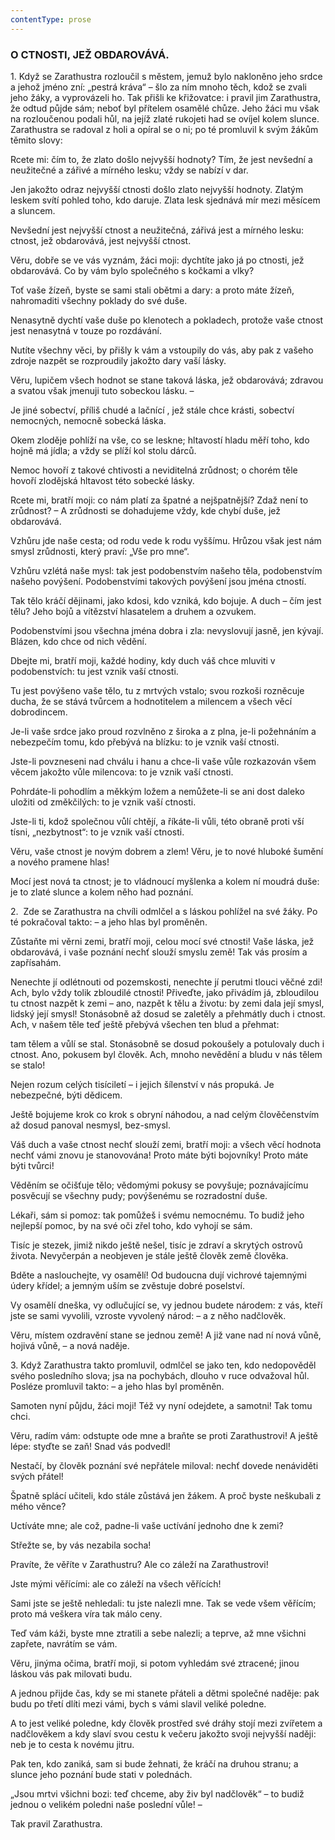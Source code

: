 ```yaml
---
contentType: prose
---
```


### O CTNOSTI, JEŽ OBDAROVÁVÁ.

1\. Když se Zarathustra rozloučil s městem, jemuž bylo nakloněno jeho srdce a jehož jméno zní: „pestrá kráva“ – šlo za ním mnoho těch, kdož se zvali jeho žáky, a vyprovázeli ho. Tak přišli ke křižovatce: i pravil jim Zarathustra, že odtud půjde sám; neboť byl přítelem osamělé chůze. Jeho žáci mu však na rozloučenou podali hůl, na jejíž zlaté rukojeti had se ovíjel kolem slunce. Zarathustra se radoval z holi a opíral se o ni; po té promluvil k svým žákům těmito slovy: 

Rcete mi: čím to, že zlato došlo nejvyšší hodnoty? Tím, že jest nevšední a neužitečné a zářivé a mírného lesku; vždy se nabízí v dar.

Jen jakožto odraz nejvyšší ctnosti došlo zlato nejvyšší hodnoty. Zlatým leskem svítí pohled toho, kdo daruje. Zlata lesk sjednává mír mezi měsícem a sluncem. 

Nevšední jest nejvyšší ctnost a neužitečná, zářivá jest a mírného lesku: ctnost, jež obdarovává, jest nejvyšší ctnost. 

Věru, dobře se ve vás vyznám, žáci moji: dychtíte jako já po ctnosti, jež obdarovává. Co by vám bylo společného s kočkami a vlky?

Toť vaše žízeň, byste se sami stali obětmi a dary: a proto máte žízeň, nahromaditi všechny poklady do své duše.

Nenasytně dychtí vaše duše po klenotech a pokladech, protože vaše ctnost jest nenasytná v touze po rozdávání.

Nutíte všechny věci, by přišly k vám a vstoupily do vás, aby pak z vašeho zdroje nazpět se rozproudily jakožto dary vaší lásky.

Věru, lupičem všech hodnot se stane taková láska, jež obdarovává; zdravou a svatou však jmenuji tuto sobeckou lásku. –

Je jiné sobectví, příliš chudé a lačnící , jež stále chce krásti, sobectví nemocných, nemocně sobecká láska.

Okem zloděje pohlíží na vše, co se leskne; hltavostí hladu měří toho, kdo hojně má jídla; a vždy se plíží kol stolu dárců.

Nemoc hovoří z takové chtivosti a neviditelná zrůdnost; o chorém těle hovoří zlodějská hltavost této sobecké lásky.

Rcete mi, bratří moji: co nám platí za špatné a nejšpatnější? Zdaž není to zrůdnost? – A zrůdnosti se dohadujeme vždy, kde chybí duše, jež obdarovává.

Vzhůru jde naše cesta; od rodu vede k rodu vyššímu. Hrůzou však jest nám smysl zrůdnosti, který praví: „Vše pro mne“.

Vzhůru vzlétá naše mysl: tak jest podobenstvím našeho těla, podobenstvím našeho povýšení. Podobenstvími takových povýšení jsou jména ctností. 

Tak tělo kráčí dějinami, jako kdosi, kdo vzniká, kdo bojuje. A duch – čím jest tělu? Jeho bojů a vítězství hlasatelem a druhem a ozvukem. 

Podobenstvími jsou všechna jména dobra i zla: nevyslovují jasně, jen kývají. Blázen, kdo chce od nich vědění. 

Dbejte mi, bratří moji, každé hodiny, kdy duch váš chce mluviti v podobenstvích: tu jest vznik vaší ctnosti. 

Tu jest povýšeno vaše tělo, tu z mrtvých vstalo; svou rozkoši rozněcuje ducha, že se stává tvůrcem a hodnotitelem a milencem a všech věcí dobrodincem. 

Je-li vaše srdce jako proud rozvlněno z široka a z plna, je-li požehnáním a nebezpečím tomu, kdo přebývá na blízku: to je vznik vaší ctnosti. 

Jste-li povzneseni nad chválu i hanu a chce-li vaše vůle rozkazován všem věcem jakožto vůle milencova: to je vznik vaší ctnosti. 

Pohrdáte-li pohodlím a měkkým ložem a nemůžete-li se ani dost daleko uložiti od změkčilých: to je vznik vaší ctnosti. 

Jste-li ti, kdož společnou vůlí chtějí, a říkáte-li vůli, této obraně proti vší tísni, „nezbytnost“: to je vznik vaší ctnosti. 

Věru, vaše ctnost je novým dobrem a zlem! Věru, je to nové hluboké šumění a nového pramene hlas!

Mocí jest nová ta ctnost; je to vládnoucí myšlenka a kolem ní moudrá duše: je to zlaté slunce a kolem něho had poznání.

  

2\.  Zde se Zarathustra na chvíli odmlčel a s láskou pohlížel na své žáky. Po té pokračoval takto: – a jeho hlas byl proměněn.

Zůstaňte mi věrni zemi, bratří moji, celou mocí své ctnosti! Vaše láska, jež obdarovává, i vaše poznání nechť slouží smyslu země! Tak vás prosím a zapřísahám.

Nenechte jí odlétnouti od pozemskosti, nenechte jí perutmi tlouci věčné zdi! Ach, bylo vždy tolik zbloudilé ctnosti! Přiveďte, jako přivádím já, zbloudilou tu ctnost nazpět k zemi – ano, nazpět k tělu a životu: by zemi dala její smysl, lidský její smysl! Stonásobně až dosud se zaletěly a přehmátly duch i ctnost. Ach, v našem těle teď ještě přebývá všechen ten blud a přehmat:

tam tělem a vůlí se stal. Stonásobně se dosud pokoušely a potulovaly duch i ctnost. Ano, pokusem byl člověk. Ach, mnoho nevědění a bludu v nás tělem se stalo!

Nejen rozum celých tisíciletí – i jejich šílenství v nás propuká. Je nebezpečné, býti dědicem.

Ještě bojujeme krok co krok s obryní náhodou, a nad celým člověčenstvím až dosud panoval nesmysl, bez-smysl.

Váš duch a vaše ctnost nechť slouží zemi, bratří moji: a všech věcí hodnota nechť vámi znovu je stanovována! Proto máte býti bojovníky! Proto máte býti tvůrci!

Věděním se očišťuje tělo; vědomými pokusy se povyšuje; poznávajícímu posvěcují se všechny pudy; povýšenému se rozradostní duše.

Lékaři, sám si pomoz: tak pomůžeš i svému nemocnému. To budiž jeho nejlepší pomoc, by na své oči zřel toho, kdo vyhojí se sám.

Tisíc je stezek, jimiž nikdo ještě nešel, tisíc je zdraví a skrytých ostrovů života. Nevyčerpán a neobjeven je stále ještě člověk země člověka.

Bděte a naslouchejte, vy osamělí! Od budoucna dují vichrové tajemnými údery křídel; a jemným uším se zvěstuje dobré poselství.

Vy osamělí dneška, vy odlučující se, vy jednou budete národem: z vás, kteří jste se sami vyvolili, vzroste vyvolený národ: – a z něho nadčlověk.

Věru, místem ozdravění stane se jednou země! A již vane nad ní nová vůně, hojivá vůně, – a nová naděje.

  

3\. Když Zarathustra takto promluvil, odmlčel se jako ten, kdo nedopověděl svého posledního slova; jsa na pochybách, dlouho v ruce odvažoval hůl. Posléze promluvil takto: – a jeho hlas byl proměněn. 

Samoten nyní půjdu, žáci moji! Též vy nyní odejdete, a samotni! Tak tomu chci. 

Věru, radím vám: odstupte ode mne a braňte se proti Zarathustrovi! A ještě lépe: styďte se zaň! Snad vás podvedl! 

Nestačí, by člověk poznání své nepřátele miloval: nechť dovede nenáviděti svých přátel! 

Špatně splácí učiteli, kdo stále zůstává jen žákem. A proč byste neškubali z mého věnce? 

Uctíváte mne; ale což, padne-li vaše uctívání jednoho dne k zemi?

Střežte se, by vás nezabila socha! 

Pravíte, že věříte v Zarathustru? Ale co záleží na Zarathustrovi!

Jste mými věřícími: ale co záleží na všech věřících! 

Sami jste se ještě nehledali: tu jste nalezli mne. Tak se vede všem věřícím; proto má veškera víra tak málo ceny. 

Teď vám káži, byste mne ztratili a sebe nalezli; a teprve, až mne všichni zapřete, navrátím se vám. 

Věru, jinýma očima, bratří moji, si potom vyhledám své ztracené; jinou láskou vás pak milovati budu. 

A jednou přijde čas, kdy se mi stanete přáteli a dětmi společné naděje: pak budu po třetí dlíti mezi vámi, bych s vámi slavil veliké poledne.

A to jest veliké poledne, kdy člověk prostřed své dráhy stojí mezi zvířetem a nadčlověkem a kdy slaví svou cestu k večeru jakožto svoji nejvyšší naději: neb je to cesta k novému jitru.

Pak ten, kdo zaniká, sam si bude žehnati, že kráčí na druhou stranu; a slunce jeho poznání bude stati v polednách.

„Jsou mrtvi všichni bozi: teď chceme, aby živ byl nadčlověk“ – to budiž jednou o velikém poledni naše poslední vůle! –

  

Tak pravil Zarathustra.
